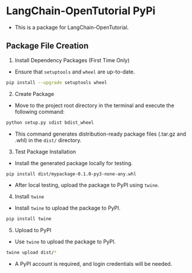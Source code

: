 # LangChain-OpenTutorial PyPi  
- This is a package for LangChain-OpenTutorial.  

## Package File Creation  
1. Install Dependency Packages (First Time Only)  
- Ensure that `setuptools` and `wheel` are up-to-date.  
```bash
pip install --upgrade setuptools wheel
```  

2. Create Package  
- Move to the project root directory in the terminal and execute the following command:  
```bash
python setup.py sdist bdist_wheel
```  
- This command generates distribution-ready package files (.tar.gz and .whl) in the `dist/` directory.  

3. Test Package Installation  
- Install the generated package locally for testing.  
```bash
pip install dist/mypackage-0.1.0-py3-none-any.whl
```  
- After local testing, upload the package to PyPI using `twine`.  

4. Install `twine`  
- Install `twine` to upload the package to PyPI.  
```bash
pip install twine
```  

5. Upload to PyPI  
- Use `twine` to upload the package to PyPI.  
```bash
twine upload dist/*
```  
- A PyPI account is required, and login credentials will be needed.
